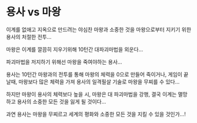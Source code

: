 <h1>용사 vs 마왕</h1>

<p>이계를 없애고 지옥으로 만드려는 야심찬 마왕과 소중한 것을 마왕으로부터 지키기 위한 용사의 처절한 전투...</p>
<p>마왕은 이계를 깔끔히 지우기위해 10턴간 대파괴마법을 외운다...</p>
<p>파괴마법을 저지하기 위해선 마왕을 죽여야하는 용사...</p>
<p>용사는 10턴간 마왕과의 전투를 통해 마왕의 체력을 0으로 만들어 죽이거나, 게임이 끝날때, 마왕보다 많은 체력을 가져 용사의 일격필살 기술로 마왕을 무찌를 수 있다...</p>
<p>하지만 마왕이 용사의 체력보다 높을 시, 마왕은 대 파괴마법을 강행, 결국 이계는 멸망하고 용사의 소중한 모든 것을 잃게 될 것이다...</p>
<p>과연 용사는 마왕을 무찌르고 세계의 평화와 소중한 모든 것을 지킬 수 있을 것인가...!</p>
